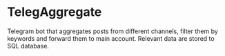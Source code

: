 # TelegAggregate
Telegram bot that aggregates posts from different channels, 
filter them by keywords and forward them to main account.
Relevant data are stored to SQL database.
